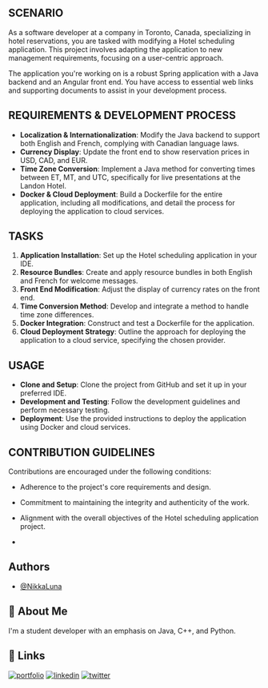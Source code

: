 ## SCENARIO

As a software developer at a company in Toronto, Canada, specializing in hotel reservations, you are tasked with modifying a Hotel scheduling application. This project involves adapting the application to new management requirements, focusing on a user-centric approach.

The application you're working on is a robust Spring application with a Java backend and an Angular front end. You have access to essential web links and supporting documents to assist in your development process.

## REQUIREMENTS & DEVELOPMENT PROCESS

- **Localization & Internationalization**: Modify the Java backend to support both English and French, complying with Canadian language laws.
- **Currency Display**: Update the front end to show reservation prices in USD, CAD, and EUR.
- **Time Zone Conversion**: Implement a Java method for converting times between ET, MT, and UTC, specifically for live presentations at the Landon Hotel.
- **Docker & Cloud Deployment**: Build a Dockerfile for the entire application, including all modifications, and detail the process for deploying the application to cloud services.

## TASKS

1. **Application Installation**: Set up the Hotel scheduling application in your IDE.
2. **Resource Bundles**: Create and apply resource bundles in both English and French for welcome messages.
3. **Front End Modification**: Adjust the display of currency rates on the front end.
4. **Time Conversion Method**: Develop and integrate a method to handle time zone differences.
5. **Docker Integration**: Construct and test a Dockerfile for the application.
6. **Cloud Deployment Strategy**: Outline the approach for deploying the application to a cloud service, specifying the chosen provider.


## USAGE

- **Clone and Setup**: Clone the project from GitHub and set it up in your preferred IDE.
- **Development and Testing**: Follow the development guidelines and perform necessary testing.
- **Deployment**: Use the provided instructions to deploy the application using Docker and cloud services.

## CONTRIBUTION GUIDELINES

Contributions are encouraged under the following conditions:
- Adherence to the project's core requirements and design.
- Commitment to maintaining the integrity and authenticity of the work.
- Alignment with the overall objectives of the Hotel scheduling application project.

- 


## Authors

- [@NikkaLuna](https://github.com/NikkaLuna)


## 🚀 About Me
I'm a student developer with an emphasis on Java, C++, and Python.  


## 🔗 Links
[![portfolio](https://img.shields.io/badge/my_portfolio-000?style=for-the-badge&logo=ko-fi&logoColor=white)](https://andreachristinehayes.wixsite.com/andreahayesart/)
[![linkedin](https://img.shields.io/badge/linkedin-0A66C2?style=for-the-badge&logo=linkedin&logoColor=white)](https://www.linkedin.com/in/andrea-hayes-msml/)
[![twitter](https://img.shields.io/badge/twitter-1DA1F2?style=for-the-badge&logo=twitter&logoColor=white)](https://twitter.com/AHayes_Ninja_)




